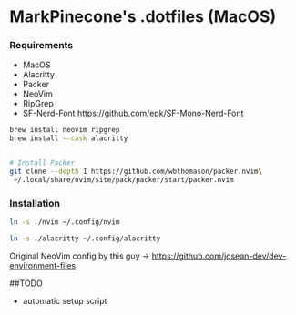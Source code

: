 # MarkPinecone's .dotfiles (MacOS)

### Requirements

- MacOS <br/>
- Alacritty <br/>
- Packer <br/>
- NeoVim <br/>
- RipGrep
- SF-Nerd-Font https://github.com/epk/SF-Mono-Nerd-Font <br/>

```bash
brew install neovim ripgrep
brew install --cask alacritty


# Install Packer
git clone --depth 1 https://github.com/wbthomason/packer.nvim\
 ~/.local/share/nvim/site/pack/packer/start/packer.nvim
```

### Installation

```bash
ln -s ./nvim ~/.config/nvim

ln -s ./alacritty ~/.config/alacritty
```

Original NeoVim config by this guy -> https://github.com/josean-dev/dev-environment-files

##TODO

- automatic setup script
